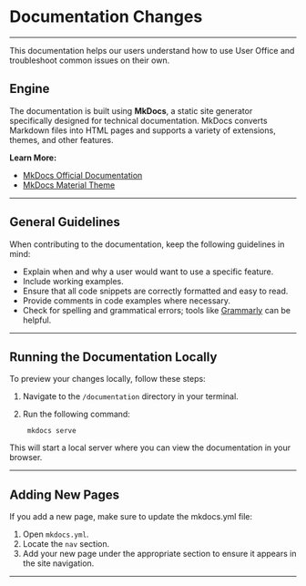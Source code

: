 # Documentation Changes

_________________________________________________________________________________________________________

This documentation helps our users understand how to use User Office and troubleshoot common issues on their own. 

## Engine

The documentation is built using **MkDocs**, a static site generator specifically designed for technical documentation. MkDocs converts Markdown files into HTML pages and supports a variety of extensions, themes, and other features. 

**Learn More:**

- [MkDocs Official Documentation](https://www.mkdocs.org/)
- [MkDocs Material Theme](https://squidfunk.github.io/mkdocs-material/)

_________________________________________________________________________________________________________

## General Guidelines

When contributing to the documentation, keep the following guidelines in mind:

- Explain when and why a user would want to use a specific feature.
- Include working examples. 
- Ensure that all code snippets are correctly formatted and easy to read. 
- Provide comments in code examples where necessary.
- Check for spelling and grammatical errors; tools like [Grammarly](https://www.grammarly.com/) can be helpful. 

_________________________________________________________________________________________________________

## Running the Documentation Locally

To preview your changes locally, follow these steps:

1. Navigate to the `/documentation` directory in your terminal.
2. Run the following command:

        mkdocs serve

This will start a local server where you can view the documentation in your browser.

_________________________________________________________________________________________________________

## Adding New Pages

If you add a new page, make sure to update the mkdocs.yml file:

1. Open `mkdocs.yml`.
2. Locate the `nav` section.
3. Add your new page under the appropriate section to ensure it appears in the site navigation.

_________________________________________________________________________________________________________
